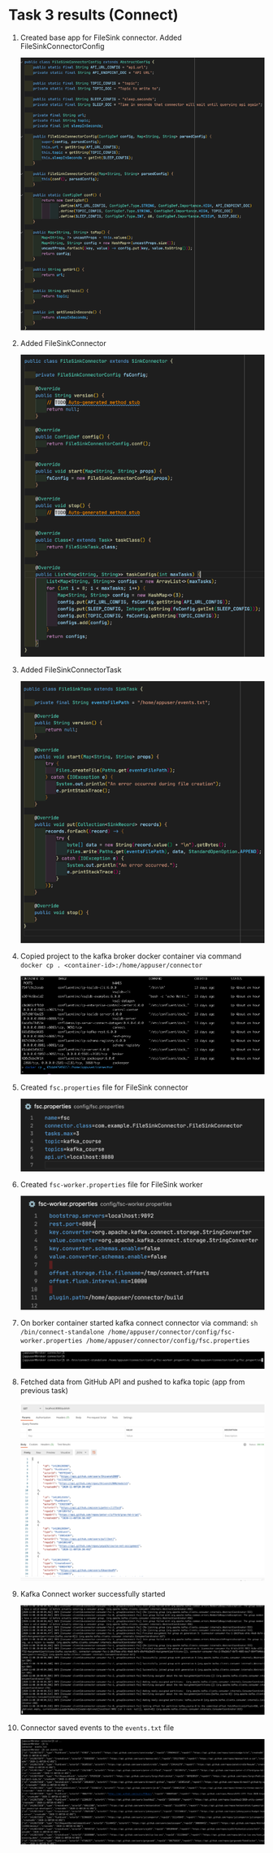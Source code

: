 # Task 3 results (Connect)

1. Created base app for FileSink connector. Added FileSinkConnectorConfig

   ![Alt text](./screenshots/01.png?raw=true)

2. Added FileSinkConnector

   ![Alt text](./screenshots/02.png?raw=true)

3. Added FileSinkConnectorTask

    ![Alt text](./screenshots/03.png?raw=true)

4. Copied project to the kafka broker docker container via command
    `docker cp . <container-id>:/home/appuser/connector`

    ![Alt text](./screenshots/04.png?raw=true)

5. Created `fsc.properties` file for FileSink connector

    ![Alt text](./screenshots/05.png?raw=true)

6. Created `fsc-worker.properties` file for FileSink worker

    ![Alt text](./screenshots/06.png?raw=true)

7. On borker container started kafka connect connector via command:
    `sh /bin/connect-standalone /home/appuser/connector/config/fsc-worker.properties /home/appuser/connector/config/fsc.properties`

    ![Alt text](./screenshots/07.png?raw=true)

8. Fetched data from GitHub API and pushed to kafka topic (app from previous task)

    ![Alt text](./screenshots/08.png?raw=true)

9. Kafka Connect worker successfully started

    ![Alt text](./screenshots/09.png?raw=true)

10. Connector saved events to the `events.txt` file

    ![Alt text](./screenshots/10.png?raw=true)
